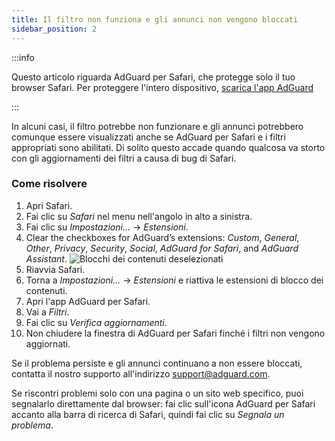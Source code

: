 ```yaml
---
title: Il filtro non funziona e gli annunci non vengono bloccati
sidebar_position: 2
---
```


:::info

Questo articolo riguarda AdGuard per Safari, che protegge solo il tuo browser Safari. Per proteggere l'intero dispositivo, [scarica l'app AdGuard](https://agrd.io/download-kb-adblock)

:::

In alcuni casi, il filtro potrebbe non funzionare e gli annunci potrebbero comunque essere visualizzati anche se AdGuard per Safari e i filtri appropriati sono abilitati. Di solito questo accade quando qualcosa va storto con gli aggiornamenti dei filtri a causa di bug di Safari.

### Come risolvere

1. Apri Safari.
2. Fai clic su _Safari_ nel menu nell'angolo in alto a sinistra.
3. Fai clic su _Impostazioni…_ → _Estensioni_.
4. Clear the checkboxes for AdGuard’s extensions: _Custom_, _General_, _Other_, _Privacy_, _Security_, _Social_, _AdGuard for Safari_, and _AdGuard Assistant_.
   ![Blocchi dei contenuti deselezionati](https://cdn.adtidy.org/content/Kb/ad_blocker/safari/adg-safari-unchecked-cbs.png)
5. Riavvia Safari.
6. Torna a _Impostazioni..._ → _Estensioni_ e riattiva le estensioni di blocco dei contenuti.
7. Apri l'app AdGuard per Safari.
8. Vai a _Filtri_.
9. Fai clic su _Verifica aggiornamenti_.
10. Non chiudere la finestra di AdGuard per Safari finché i filtri non vengono aggiornati.

Se il problema persiste e gli annunci continuano a non essere bloccati, contatta il nostro supporto all'indirizzo support@adguard.com.

Se riscontri problemi solo con una pagina o un sito web specifico, puoi segnalarlo direttamente dal browser: fai clic sull'icona AdGuard per Safari accanto alla barra di ricerca di Safari, quindi fai clic su _Segnala un problema_.
